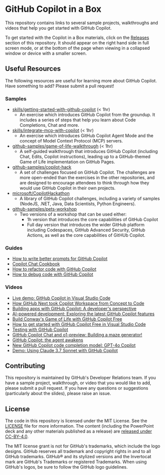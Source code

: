 # GitHub Copilot in a Box

This repository contains links to several sample projects, walkthroughs and videos that help you get started with GitHub Copilot.

To get started with the Copilot in a Box materials, click on the [Releases](https://github.com/github-samples/copilot-in-a-box/releases) section of this repository. It should appear on the right hand side in full screen mode, or at the bottom of the page when viewing in a collapsed window or device with a smaller screen.

## Useful Resources

The following resources are useful for learning more about GitHub Copilot. Have something to add? Please submit a pull request!

### Samples

- [skills/getting-started-with-github-copilot](https://github.com/skills/getting-started-with-github-copilot) (< 1hr)
  - An exercise which introduces GitHub Copilot from the groundup. It includes a series of steps that help you learn about Code Completions, Chat and more.
- [skills/integrate-mcp-with-copilot](https://github.com/skills/integrate-mcp-with-copilot) (< 1hr)
  - An exercise which introduces GitHub Copilot Agent Mode and the concept of Model Context Protocol (MCP) servers.
- [github-samples/game-of-life-walkthrough](https://github.com/github-samples/game-of-life-walkthrough) (< 1hr)
  - A self-guided walkthrough that introduces GitHub Copilot (including Chat, Edits, Copilot instructions), leading up to a GitHub-themed Game of Life implementation on GitHub Pages.
- [github-samples/copilot-hack](https://github.com/github-samples/copilot-hack)
  - A set of challenges focused on GitHub Copilot. The challenges are more open-ended than the exercises in the other repositories, and are designed to encourage attendees to think through how they would use GitHub Copilot in their own projects.
- [microsoft/CopilotHackathon](https://github.com/microsoft/CopilotHackathon)
  - A library of GitHub Copilot challenges, including a variety of samples (NodeJS, .NET, Java, Data Scientists, Python Engineers).
- [github-samples/pets-workshop](https://github.com/github-samples/pets-workshop)
  - Two versions of a workshop that can be used either:
    - 1h version that introduces the core capabilities of GitHub Copilot
    - Full day version that introduces the wider GitHub platform including Codespaces, GitHub Advanced Security, GitHub Actions, as well as the core capabilities of GitHUb Copilot.

### Guides

- [How to write better prompts for GitHub Copilot](https://github.blog/developer-skills/github/how-to-write-better-prompts-for-github-copilot/)
- [Copilot Chat Cookbook](https://github.blog/developer-skills/github/how-to-write-better-prompts-for-github-copilot/)
- [How to refactor code with GitHub Copilot](https://github.blog/ai-and-ml/github-copilot/how-to-refactor-code-with-github-copilot/)
- [How to debug code with GitHub Copilot](https://github.blog/ai-and-ml/github-copilot/how-to-debug-code-with-github-copilot/)

### Videos

- [Live demo: GitHub Copilot in Visual Studio Code](https://www.youtube.com/watch?v=dSbv-1KGu2U)
- [How GitHub Next took Copilot Workspace from Concept to Code](https://www.youtube.com/watch?v=f3Yrms9r_n4)
- [Building apps with GitHub Copilot: A developer's perspective](https://www.youtube.com/watch?v=bsSAywnqptc)
- [AI-powered development: Exploring the latest GitHub Copilot features](https://www.youtube.com/watch?v=07mUcfiTpag)
- [Build Conway's Game of Life with GitHub Copilot Free](https://www.youtube.com/watch?v=pGV_T6g1hcU)
- [How to get started with GitHub Copilot Free in Visual Studio Code](https://www.youtube.com/watch?v=dMbOh114Vd4)
- [Testing with GitHub Copilot](https://www.youtube.com/watch?v=smdBqEu7fx4)
- [GitHub Copilot Chat and o1-preview: Building a maze generator!](https://www.youtube.com/watch?v=HxoCaobgg70)
- [GitHub Copilot: the agent awakens](https://www.youtube.com/watch?v=C95drFKy4ss)
- [New GitHub Copilot code completion model: GPT-4o Copilot](https://www.youtube.com/watch?v=Oi_O6SZZWPc)
- [Demo: Using Claude 3.7 Sonnet with GitHub Copilot](https://www.youtube.com/watch?v=LHVLyqc_WBM)

## Contributing

This repository is maintained by GitHub's Developer Relations team. If you have a sample project, walkthrough, or video that you would like to add, please submit a pull request. If you have any questions or suggestions (particularly about the slides), please raise an issue.

## License

The code in this repository is licensed under the MIT License. See the [LICENSE](LICENSE) file for more information. The content (including the PowerPoint deck and any other materials published as a release) are [released under CC-BY-4.0](https://creativecommons.org/licenses/by/4.0/).

The MIT license grant is not for GitHub's trademarks, which include the logo designs. GitHub reserves all trademark and copyright rights in and to all GitHub trademarks.  GitHub® and its stylized versions and the Invertocat mark are GitHub's Trademarks or registered Trademarks. When using GitHub's logos, be sure to follow the GitHub logo guidelines.
